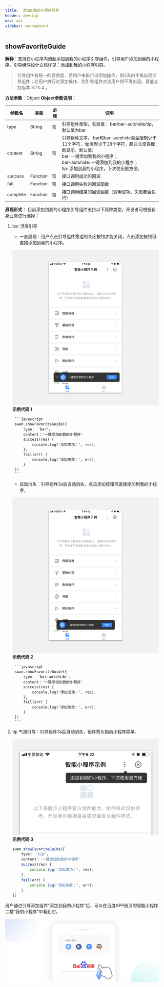 ```yaml
---
title:  添加到我的小程序引导
header: develop
nav: api
sidebar: nacomponent
---
```


## showFavoriteGuide

**解释**：支持在小程序内调起添加到我的小程序引导组件，引导用户添加到我的小程序。引导组件设计文档详见：<a href="http://smartprogram.baidu.com/docs/design/component/guide_add/">添加到我的小程序引导</a>。

> 引导组件有统一的疲劳度，若用户未执行过添加操作，则3天内不再出现引导组件；若用户执行过添加操作，则引导组件对该用户将不再出现。最低支持版本 3.20.4 。

**方法参数**：Object
**Object参数说明：**

|参数名 |类型  |必填  |说明|
|---- | ---- | ---- |---- |
|type |String | 否 | 引导组件类型，有效值： bar/bar-autohide/tip， 默认值为bar|
|content |String| 否 | 引导组件文字， bar和bar-autohide类型限制少于11个字符，tip类型少于18个字符，超过长度将截断显示，默认值: <br/>bar: 一键添加到我的小程序；<br> bar-autohide: 一键添加到我的小程序；<br> tip: 添加到我的小程序，下次使用更方便。|
|success |Function  |  否 |  接口调用成功的回调|
|fail   | Function |   否  | 接口调用失败的回调函数|
|complete  |  Function |   否 |  接口调用结束的回调函数（调用成功、失败都会执行）|


**展现形式**：
目前添加到我的小程序引导组件支持以下两种类型，开发者可根据自身业务进行选择：

1. bar 浮层引导
    * 一直展现：用户点击引导组件旁边的关闭按钮才能关闭，点击添加按钮可直接添加到我的小程序。

    ![图片](../../../img/api/nacomponent/强引导.png)
    **示例代码 1**

        ```javascript
        swan.showFavoriteGuide({
            type： 'bar'，
            content：'一键添加到我的小程序'
            success(res) {
                console.log('添加成功：', res);
            },
            fail(err) {
                console.log('添加失败：', err);
            }
        })
        ```
    * 自动消失：引导组件3s后自动消失，点击添加按钮可直接添加到我的小程序。

    ![图片](../../../img/api/nacomponent/中引导.png)
    **示例代码 2**

        ```javascript
        swan.showFavoriteGuide({
            type： 'bar-autohide'，
            content：'一键添加到我的小程序'
            success(res) {
                console.log('添加成功：', res);
            },
            fail(err) {
                console.log('添加失败：', err);
            }
        })
        ```
2. tip 气泡引导：引导组件3s后自动消失，组件箭头指向小程序菜单。

    ![图片](../../../img/api/nacomponent/弱引导.png)
    **示例代码 3**

    ```javascript
    swan.showFavoriteGuide({
        type： 'tip'，
        content：'一键添加到我的小程序'
        success(res) {
            console.log('添加成功：', res);
        },
        fail(err) {
            console.log('添加失败：', err);
        }
    })
    ```

用户通过引导添加组件“添加到我的小程序”后，可以在百度APP首页的智能小程序二楼“我的小程序”中看到它。
<div class="m-doc-custom-examples">
	<div class="m-doc-custom-examples-correct">
		<img src="../../../img/design/component/guide_add/2.png">
	</div>
</div>


